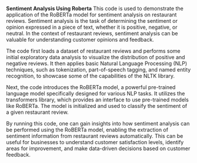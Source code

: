 **Sentiment Analysis Using Roberta**
This code is used to demonstrate the application of the RoBERTa model for sentiment analysis on restaurant reviews. Sentiment analysis is the task of determining the sentiment or opinion expressed in a piece of text, whether it is positive, negative, or neutral. In the context of restaurant reviews, sentiment analysis can be valuable for understanding customer opinions and feedback.

The code first loads a dataset of restaurant reviews and performs some initial exploratory data analysis to visualize the distribution of positive and negative reviews. It then applies basic Natural Language Processing (NLP) techniques, such as tokenization, part-of-speech tagging, and named entity recognition, to showcase some of the capabilities of the NLTK library.

Next, the code introduces the RoBERTa model, a powerful pre-trained language model specifically designed for various NLP tasks. It utilizes the transformers library, which provides an interface to use pre-trained models like RoBERTa. The model is initialized and used to classify the sentiment of a given restaurant review.

By running this code, one can gain insights into how sentiment analysis can be performed using the RoBERTa model, enabling the extraction of sentiment information from restaurant reviews automatically. This can be useful for businesses to understand customer satisfaction levels, identify areas for improvement, and make data-driven decisions based on customer feedback.
